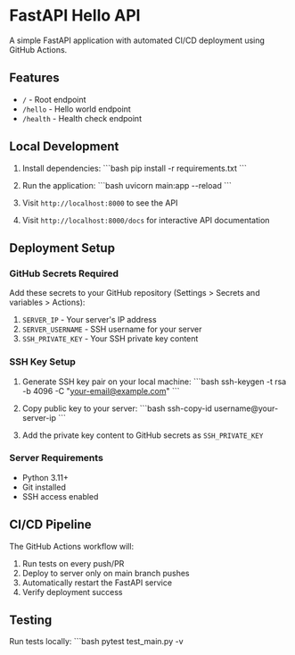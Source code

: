 # FastAPI Hello API

A simple FastAPI application with automated CI/CD deployment using GitHub Actions.

## Features

- `/` - Root endpoint
- `/hello` - Hello world endpoint
- `/health` - Health check endpoint

## Local Development

1. Install dependencies:
\`\`\`bash
pip install -r requirements.txt
\`\`\`

2. Run the application:
\`\`\`bash
uvicorn main:app --reload
\`\`\`

3. Visit `http://localhost:8000` to see the API
4. Visit `http://localhost:8000/docs` for interactive API documentation

## Deployment Setup

### GitHub Secrets Required

Add these secrets to your GitHub repository (Settings > Secrets and variables > Actions):

1. `SERVER_IP` - Your server's IP address
2. `SERVER_USERNAME` - SSH username for your server
3. `SSH_PRIVATE_KEY` - Your SSH private key content

### SSH Key Setup

1. Generate SSH key pair on your local machine:
\`\`\`bash
ssh-keygen -t rsa -b 4096 -C "your-email@example.com"
\`\`\`

2. Copy public key to your server:
\`\`\`bash
ssh-copy-id username@your-server-ip
\`\`\`

3. Add the private key content to GitHub secrets as `SSH_PRIVATE_KEY`

### Server Requirements

- Python 3.11+
- Git installed
- SSH access enabled

## CI/CD Pipeline

The GitHub Actions workflow will:
1. Run tests on every push/PR
2. Deploy to server only on main branch pushes
3. Automatically restart the FastAPI service
4. Verify deployment success

## Testing

Run tests locally:
\`\`\`bash
pytest test_main.py -v
